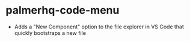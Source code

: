 # palmerhq-code-menu

- Adds a "New Component" option to the file explorer in VS Code that quickly bootstraps a new file
